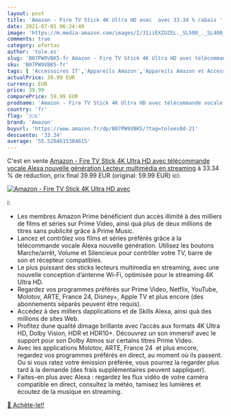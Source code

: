 ```yaml
---
layout: post
title: 'Amazon - Fire TV Stick 4K Ultra HD avec  avec 33.34 % rabais '
date: 2021-07-01 06:24:49
image: 'https://m.media-amazon.com/images/I/31iiEXZUZEL._SL500_._SL400_.jpg'
comments: true
category: ofertas
author: 'tole.es'
slug: 'B07PW9VBK5-fr Amazon - Fire TV Stick 4K Ultra HD avec télécommande...'
sku: 'B07PW9VBK5-fr'
tags: [ 'Accessoires IT','Appareils Amazon','Appareils Amazon et Accessoires','Appareils audio et video portable','Appareils de streaming','Fire TV','High-Tech','Informatique','Media Streamers','Serveurs multimédia','Solutions streaming','Univers Hi-Fi','amazon', ]
actualPrice: 39.99 EUR
currency: EUR
price: 39.99
comparePrice: 59.99 EUR
prodname: 'Amazon - Fire TV Stick 4K Ultra HD avec télécommande vocale Alexa nouvelle génération  Lecteur multimédia en streaming'
country: 'fr'
flag: '🇫🇷'
brand: 'Amazon'
buyurl: 'https://www.amazon.fr/dp/B07PW9VBK5/?tag=tolees0d-21'
descuento: '33.34'
average: '55.5284615384615'
---
```


C'est en vente [Amazon - Fire TV Stick 4K Ultra HD avec télécommande vocale Alexa nouvelle génération  Lecteur multimédia en streaming](https://www.amazon.fr/dp/B07PW9VBK5/?tag=tolees0d-21)  à  33.34 % de réduction, prix final  39.99 EUR (original: 59.99 EUR) ici:

[![Amazon - Fire TV Stick 4K Ultra HD avec ](https://m.media-amazon.com/images/I/31iiEXZUZEL._SL500_._SL400_.jpg)](https://www.amazon.fr/dp/B07PW9VBK5/?tag=tolees0d-21)

ℹ️:

- Les membres Amazon Prime bénéficient dun accès illimité à des milliers de films et séries sur Prime Video, ainsi quà plus de deux millions de titres sans publicité grâce à Prime Music.
- Lancez et contrôlez vos films et séries préférés grâce à la télécommande vocale Alexa nouvelle génération. Utilisez les boutons Marche/arrêt, Volume et Silencieux pour contrôler votre TV, barre de son et récepteur compatibles.
- Le plus puissant des sticks lecteurs multimedia en streaming, avec une nouvelle conception d’antenne Wi-Fi, optimisée pour le streaming 4K Ultra HD.
- Regardez vos programmes préférés sur Prime Video, Netflix, YouTube, Molotov, ARTE, France 24, Disney+, Apple TV et plus encore (des abonnements séparés peuvent être requis).
- Accédez à des milliers dapplications et de Skills Alexa, ainsi quà des millions de sites Web.
- Profitez dune qualité dimage brillante avec l’accès aux formats 4K Ultra HD, Dolby Vision, HDR et HDR10+. Découvrez un son immersif avec le support pour son Dolby Atmos sur certains titres Prime Video.
- Avec les applications Molotov, ARTE, France 24  et plus encore, regardez vos programmes préférés en direct, au moment où ils passent. Ou si vous ratez votre émission préférée, vous pourrez la regarder plus tard à la demande (des frais supplémentaires peuvent sappliquer).
- Faites-en plus avec Alexa : regardez les flux vidéo de votre caméra compatible en direct, consultez la météo, tamisez les lumières et écoutez de la musique en streaming.

[🛒 Achète-le!!](https://www.amazon.fr/dp/B07PW9VBK5/?tag=tolees0d-21)
